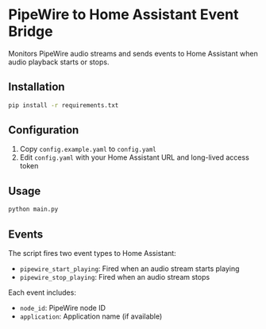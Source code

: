 # PipeWire to Home Assistant Event Bridge

Monitors PipeWire audio streams and sends events to Home Assistant when audio playback starts or stops.

## Installation

```bash
pip install -r requirements.txt
```

## Configuration

1. Copy `config.example.yaml` to `config.yaml`
2. Edit `config.yaml` with your Home Assistant URL and long-lived access token

## Usage

```bash
python main.py
```

## Events

The script fires two event types to Home Assistant:

- `pipewire_start_playing`: Fired when an audio stream starts playing
- `pipewire_stop_playing`: Fired when an audio stream stops

Each event includes:
- `node_id`: PipeWire node ID
- `application`: Application name (if available)
